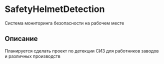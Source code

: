 # SafetyHelmetDetection
Система мониторинга безопасности на рабочем месте

## Описание
Планируется сделать проект по детекции СИЗ для работников заводов и различных производств
